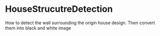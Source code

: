 # HouseStrucutreDetection
How to detect the wall surrounding the  origin house design. Then convert them into black and white image
